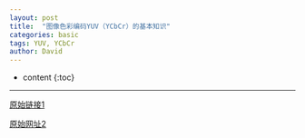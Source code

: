 ```yaml
---
layout: post
title:  "图像色彩编码YUV（YCbCr）的基本知识"
categories: basic
tags: YUV, YCbCr
author: David
---
```


* content
{:toc}

---


[原始链接1](https://www.cnblogs.com/lifan3a/articles/4930182.html)

[原始网址2](https://blog.csdn.net/ericbar/article/details/80504801)

